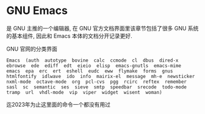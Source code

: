 # GNU Emacs

是 GNU 主推的一个编辑器, 在 GNU 官方文档界面里该章节包括了很多 GNU 系统的基本组件, 因此和 Emacs 本体的文档分开记录更好.  

GNU 官网的分类界面
```
Emacs  (auth  autotype  bovine  calc  ccmode  cl  dbus  dired-x  ebrowse  ede  ediff  edt  eieio  elisp  emacs-gnutls  emacs-mime  emacs  epa  erc  ert  eshell  eudc  eww  flymake  forms  gnus  htmlfontify  idlwave  ido  info  mairix-el  message  mh-e  newsticker  nxml-mode  octave-mode  org  pcl-cvs  pgg  rcirc  reftex  remember  sasl  sc  semantic  ses  sieve  smtp  speedbar  srecode  todo-mode  tramp  url  vhdl-mode  vip  viper  widget  wisent  woman) 
```
迄2023年为止这里面的命令一个都没有用过